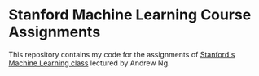 # Stanford Machine Learning Course Assignments

This repository contains my code for the assignments of [Stanford's Machine Learning class](https://www.coursera.org/learn/machine-learning/) lectured by Andrew Ng.

